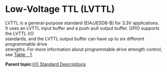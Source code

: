 # Low-Voltage TTL \(LVTTL\)

LVTTL is a general-purpose standard \(EIA/JESD8-B\) for 3.3V applications.<br /> It uses an LVTTL input buffer and a push-pull output buffer. GPIO supports the LVTTL I/O<br /> standards, and the LVTTL output buffer can have up to six different programmable drive<br /> strengths. For more information about programmable drive strength control, see [Table   1](GUID-A2452CCF-0CB9-485C-8994-6A6FF04C4837.md#ID-000022C9).

**Parent topic:**[I/O Standard Descriptions](GUID-07F30430-9CF8-4A1E-8C90-A8B9D9B8986F.md)

